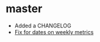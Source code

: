 master
======
* Added a CHANGELOG
* [Fix for dates on weekly metrics](https://github.com/bellycard/redtastic/pull/37)
